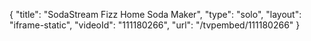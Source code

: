 {
    "title": "SodaStream Fizz Home Soda Maker",
    "type": "solo",
    "layout": "iframe-static",
    "videoId": "111180266",
    "url": "\/tvpembed\/111180266"
}